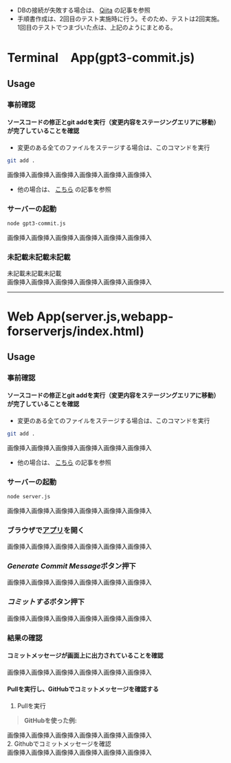 - DBの接続が失敗する場合は、 [Qiita](https://qiita.com/workTimeShorterning/private/1d5cf6338d79812658a7) の記事を参照
- 手順書作成は、2回目のテスト実施時に行う。そのため、テストは2回実施。1回目のテストでつまづいた点は、上記のようにまとめる。

# Terminal　App(gpt3-commit.js)
## Usage
### 事前確認
#### ソースコードの修正とgit addを実行（変更内容をステージングエリアに移動）が完了していることを確認
- 変更のある全てのファイルをステージする場合は、このコマンドを実行
```zsh
git add .
```
画像挿入画像挿入画像挿入画像挿入画像挿入画像挿入
- 他の場合は、 [こちら](https://google.com) の記事を参照
### サーバーの起動
```zsh
node gpt3-commit.js
```
画像挿入画像挿入画像挿入画像挿入画像挿入画像挿入
### 未記載未記載未記載 
 未記載未記載未記載<br>
 画像挿入画像挿入画像挿入画像挿入画像挿入画像挿入 <br>

---
# Web App(server.js,webapp-forserverjs/index.html)
## Usage
### 事前確認
#### ソースコードの修正とgit addを実行（変更内容をステージングエリアに移動）が完了していることを確認
- 変更のある全てのファイルをステージする場合は、このコマンドを実行
```zsh
git add .
```
画像挿入画像挿入画像挿入画像挿入画像挿入画像挿入
- 他の場合は、 [こちら](https://google.com) の記事を参照
### サーバーの起動
```zsh
node server.js
```
画像挿入画像挿入画像挿入画像挿入画像挿入画像挿入
### ブラウザで[アプリ](http://localhost:3000)を開く<br>
 画像挿入画像挿入画像挿入画像挿入画像挿入画像挿入<br>
### ***Generate Commit Message***ボタン押下 <br>
 画像挿入画像挿入画像挿入画像挿入画像挿入画像挿入
### ***コミットする***ボタン押下 <br>
 画像挿入画像挿入画像挿入画像挿入画像挿入画像挿入
### 結果の確認
#### コミットメッセージが画面上に出力されていることを確認
 画像挿入画像挿入画像挿入画像挿入画像挿入画像挿入
#### Pullを実行し、GitHubでコミットメッセージを確認する
1. Pullを実行
> **GitHubを使った例:** <br>
> 
 画像挿入画像挿入画像挿入画像挿入画像挿入画像挿入 <br>
2. Githubでコミットメッセージを確認<br>
 画像挿入画像挿入画像挿入画像挿入画像挿入画像挿入<br>
